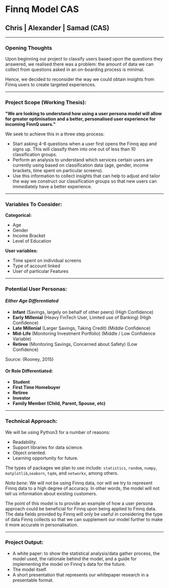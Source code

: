 # Finnq Model CAS

## Chris | Alexander | Samad (CAS)

--- 

### Opening Thoughts

Upon beginning our project to classify users based upon the questions they answered, we realised there was a problem: the amount of data we can collect from questions asked in an on-boarding process is minimal. 

Hence, we decided to reconsider the way we could obtain insights from Finnq users to create targeted experiences.

---

### Project Scope (Working Thesis):

**"We are looking to understand how using a user persona model will allow for greater optimisation and a better, personalised user experience for incoming FinnQ users."**

We seek to achieve this in a three step process:
- Start asking 4-6 questions when a user first opens the Finnq app and signs up. This will classify them into one out of less than 10 classification groups.
- Perform an analysis to understand which services certain users are currently using based on classification data (age, gender, income brackets, time spent on particular screens).
- Use this information to collect insights that can help to adjust and tailor the way we construct our classification groups so that new users can immediately have a better experience.

---

### Variables To Consider:

**Categorical:** 
- Age
- Gender
- Income Bracket
- Level of Education

**User variables:**
- Time spent on individual screens
- Type of account linked
- User of particular Features

---

### Potential User Personas:

#### *Either Age Differentiated*

- **Infant** (Savings, largely on behalf of other peers) (High Confidence) 
- **Early Millenial** (Heavy FinTech User, Limited use of Banking) (High Confidence)  
- **Late Millenial** (Larger Savings, Taking Credit) (Middle Confidence) 
- **Mid-Life** (Monitoring Investment Portfolio) (Middle / Low Confidence Variable)  
- **Retiree** (Monitoring Savings, Concerned about Safety) (Low Confidence)

Source: (Rooney, 2015)

#### Or Role Differentiated:

- **Student**  
- **First Time Homebuyer**  
- **Retiree**
- **Investor**  
- **Family Member (Child, Parent, Spouse, etc)**

---

### Technical Approach:

We will be using Python3 for a number of reasons: 
- Readability.
- Support libraries for data science.
- Object oriented.
- Learning opportunity for future.

The types of packages we plan to use include: `statistics`, `random`, `numpy`, `matplotlib`,`seaborn`, `tqdm`, and `networkx`, among others.

*Nota bene:* We will not be using Finnq data, nor will we try to represent Finnq data to a high degree of accuracy. In other words, the model will not tell us information about existing customers.

The point of this model is to provide an example of how a user persona approach could be beneficial for Finnq upon being applied to Finnq data. The data fields provided by Finnq will only be useful in considering the type of data Finnq collects so that we can supplement our model further to make it more accurate in personalisation.

---

### Project Output:

- A white paper: to show the statistical analysis/data gather process, the model used, the rationale behind the model, and a guide for implementing the model on Finnq's data for the future.
- The model itself.
- A short presentation that represents our whitepaper research in a presentable format.
